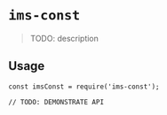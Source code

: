 # `ims-const`

> TODO: description

## Usage

```
const imsConst = require('ims-const');

// TODO: DEMONSTRATE API
```
